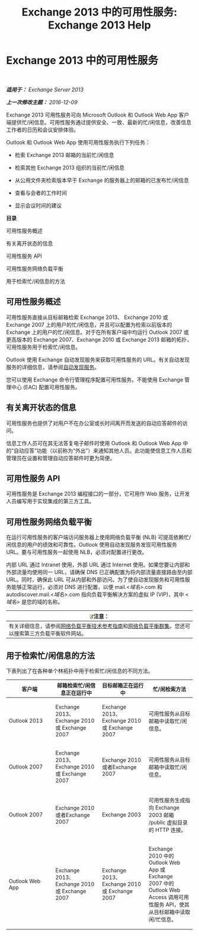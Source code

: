 ﻿---
title: 'Exchange 2013 中的可用性服务: Exchange 2013 Help'
TOCTitle: Exchange 2013 中的可用性服务
ms:assetid: 9722dea2-2bf8-437c-85c0-3ab65b8a07b9
ms:mtpsurl: https://technet.microsoft.com/zh-cn/library/Bb232134(v=EXCHG.150)
ms:contentKeyID: 52061536
ms.date: 01/11/2018
mtps_version: v=EXCHG.150
ms.translationtype: HT
---

# Exchange 2013 中的可用性服务

 

_**适用于：** Exchange Server 2013_

_**上一次修改主题：** 2016-12-09_

Exchange 2013 可用性服务可向 Microsoft Outlook 和 Outlook Web App 客户端提供忙/闲信息。可用性服务通过提供安全、一致、最新的忙/闲信息，改善信息工作者的日历和会议安排体验。

Outlook 和 Outlook Web App 使用可用性服务执行下列任务：

  - 检索 Exchange 2013 邮箱的当前忙/闲信息

  - 检索其他 Exchange 2013 组织的当前忙/闲信息

  - 从公用文件夹检索版本早于 Exchange 的服务器上的邮箱的已发布忙/闲信息

  - 查看与会者的工作时间

  - 显示会议时间的建议

**目录**

可用性服务概述

有关离开状态的信息

可用性服务 API

可用性服务网络负载平衡

用于检索忙/闲信息的方法

## 可用性服务概述

可用性服务直接从目标邮箱检索 Exchange 2013、 Exchange 2010 或 Exchange 2007 上的用户的忙/闲信息，并且可以配置为检索以前版本的 Exchange 上的用户的忙/闲信息。对于在所有客户端中均运行 Outlook 2007 或更高版本的 Exchange 2007、Exchange 2010 或 Exchange 2013 邮箱的拓扑，可用性服务用于检索忙/闲信息。

Outlook 使用 Exchange 自动发现服务来获取可用性服务的 URL。有关自动发现服务的详细信息，请参阅[自动发现服务](autodiscover-service-for-exchange-2013.md)。

您可以使用 Exchange 命令行管理程序配置可用性服务。不能使用 Exchange 管理中心 (EAC) 配置可用性服务。

## 有关离开状态的信息

可用性服务也提供了对用户不在办公室或长时间离开而发送的自动应答邮件的访问。

信息工作人员可在其无法答复电子邮件时使用 Outlook 和 Outlook Web App 中的“自动应答”功能（以前称为“外出”）来通知其他人员。此功能使信息工作人员和管理员在设置和管理自动应答邮件时更为简便。

## 可用性服务 API

可用性服务是 Exchange 2013 编程接口的一部分，它可用作 Web 服务，让开发人员编写用于实现集成的第三方工具。

## 可用性服务网络负载平衡

在运行可用性服务的客户端访问服务器上使用网络负载平衡 (NLB) 可提高依赖忙/闲信息的用户的绩效和可靠性。Outlook 使用自动发现服务发现可用性服务 URL。要与可用性服务一起使用 NLB，必须对配置进行更改。

内部 URL 通过 Intranet 使用，外部 URL 通过 Internet 使用。如果您要让内部和外部流量均使用同一 URL，请确保 DNS 已正确配置为将内部流量直接路由至内部 URL。同时，确保此 URL 可从内部和外部访问。为了使自动发现服务和可用性服务能够正常运行，必须对 DNS 进行配置，以便 mail.\<*域名*\>.com 和 autodiscover.mail.\<*域名*\>.com 指向负载平衡解决方案的虚拟 IP (VIP)，其中 \<*域名*\> 是您的域的名称。

<table>
<thead>
<tr class="header">
<th><img src="images/Bb124558.note(EXCHG.150).gif" title="注意" alt="注意" />注意：</th>
</tr>
</thead>
<tbody>
<tr class="odd">
<td>有关详细信息，请参阅<a href="https://go.microsoft.com/fwlink/p/?linkid=45959">网络负载平衡技术参考指南</a>和<a href="https://go.microsoft.com/fwlink/p/?linkid=49315">网络负载平衡群集</a>。您还可以搜索第三方负载平衡软件网站。</td>
</tr>
</tbody>
</table>


## 用于检索忙/闲信息的方法

下表列出了在各种单个林拓扑中用于检索忙/闲信息的不同方法。


<table>
<colgroup>
<col style="width: 25%" />
<col style="width: 25%" />
<col style="width: 25%" />
<col style="width: 25%" />
</colgroup>
<thead>
<tr class="header">
<th>客户端</th>
<th>邮箱检索忙/闲信息正在运行中</th>
<th>目标邮箱正在运行中</th>
<th>忙/闲检索方法</th>
</tr>
</thead>
<tbody>
<tr class="odd">
<td><p>Outlook 2013</p></td>
<td><p>Exchange 2013、Exchange 2010 或 Exchange 2007</p></td>
<td><p>Exchange 2013、Exchange 2010 或 Exchange 2007</p></td>
<td><p>可用性服务从目标邮箱中读取忙/闲信息。</p></td>
</tr>
<tr class="even">
<td><p>Outlook 2007</p></td>
<td><p>Exchange 2013、Exchange 2010 或 Exchange 2007</p></td>
<td><p>Exchange 2010 或者Exchange 2007</p></td>
<td><p>可用性服务从目标邮箱中读取忙/闲信息。</p></td>
</tr>
<tr class="odd">
<td><p>Outlook 2007</p></td>
<td><p>Exchange 2010 或者Exchange 2007</p></td>
<td><p>Exchange 2003</p></td>
<td><p>可用性服务生成指向 Exchange 2003 邮箱 /public 虚拟目录的 HTTP 连接。</p></td>
</tr>
<tr class="even">
<td><p>Outlook Web App</p></td>
<td><p>Exchange 2013、Exchange 2010 或 Exchange 2007</p></td>
<td><p>Exchange 2013、Exchange 2010 或 Exchange 2007</p></td>
<td><p>Exchange 2010 中的 Outlook Web App 或 Exchange 2007 中的 Outlook Web Access 调用可用性服务 API，使其从目标邮箱中读取闲/忙信息。</p></td>
</tr>
</tbody>
</table>

